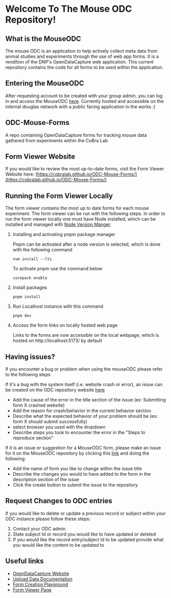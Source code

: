 # Welcome To The Mouse ODC Repository!

## What is the MouseODC

The mouse ODC is an application to help actively collect meta data from animal studies and experiments through the use of web app forms. It is a rendition of the DNP's OpenDataCapture web application. This current repository contains the code for all forms to be used within the application. 
## Entering the MouseODC

After requesting account to be created with your group admin, you can log in and access the MouseODC  [here](http://mouseodc.douglas.rtss.qc.ca/auth/login). Currently hosted and accessible on the internal douglas network with a public facing application in the works :)

## ODC-Mouse-Forms
A repo containing OpenDataCapture forms for tracking mouse data gathered from experiments within the CoBra Lab

## Form Viewer Website

If you would like to review the most up-to-date forms, visit the Form Viewer Website here: [https://cobralab.github.io/ODC-Mouse-Forms/](https://cobralab.github.io/ODC-Mouse-Forms/)

## Running the Form Viewer Locally

The form viewer contains the most up to date forms for each mouse experiment. The form viewer can be run with the following steps. In order to run the form viewer locally one must have Node installed, which can be installed and managed with [Node Version Manger](https://github.com/nvm-sh/nvm). 

1. Installing and activating pnpm package manager

    Pnpm can be activated after a node version is selected, which is done with the following command
    ```
    nvm install --lts
    ```
    To activate pnpm use the command below
    ```
    corepack enable
    ```
2. Install packages

    ```
    pnpm install
    ```
3. Run Localhost instance with this command

    ```
    pnpm dev
    ```
4. Access the form links on locally hosted web page

    Links to the forms are now accessible on the local webpage, which is hosted on http://localhost:5173/ by default

## Having issues?

If you encounter a bug or problem when using the mouseODC please refer to the following steps

If it's a bug with the system itself (i.e. website crash or error), an issue can be created on the ODC repository website [here](https://github.com/DouglasNeuroInformatics/OpenDataCapture/issues/new?template=bug.yaml)

 - Add the cause of the error in the title section of the issue (ex: Submitting form X crashed website)
 - Add the reason for crash/behavior in the current behavior section
 - Describe what the expected behavior of your problem should be (ex: form X should submit successfully)
 - select browser you used with the dropdown
 - Describe steps you took to encounter the error in the "Steps to reproduce section"


 If it is an issue or suggestion for a MouseODC form, please make an issue for it on the MouseODC repository by clicking this [link](https://github.com/CoBrALab/ODC-Mouse-Forms/issues/new) and doing the following:
 
 - Add the name of form you like to change within the issue title
 - Describe the changes you would to have added to the form in the description section of the issue
 - Click the create button to submit the issue to the repository

 ## Request Changes to ODC entries

 If you would like to delete or update a previous record or subject within your ODC instance please follow these steps:

 1. Contact your ODC admin
 2. State subject Id or record you would like to have updated or deleted
 3. If you would like the record entry/subject Id to be updated provide what you would like the content to be updated to

 ## Useful links

- [OpenDataCapture Website](https://opendatacapture.org/en/)
- [Upload Data Documentation](https://opendatacapture.org/en/docs/guides/how-to-upload-data/)
- [Form Creation Playground](https://playground.opendatacapture.org/)
- [Form Viewer Page](https://cobralab.github.io/ODC-Mouse-Forms/)


